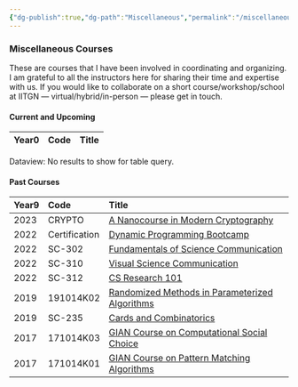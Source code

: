 ```yaml
---
{"dg-publish":true,"dg-path":"Miscellaneous","permalink":"/miscellaneous/"}
---
```


### Miscellaneous Courses

These are courses that I have been involved in coordinating and organizing. I am grateful to all the instructors here for sharing their time and expertise with us. If you would like to collaborate on a short course/workshop/school at IITGN — virtual/hybrid/in-person — please get in touch.
#### Current and Upcoming

<div><table class="dataview table-view-table"><thead class="table-view-thead"><tr class="table-view-tr-header"><th class="table-view-th" style="text-align: left;"><span>Year</span><span class="dataview small-text">0</span></th><th class="table-view-th" style="text-align: left;"><span>Code</span></th><th class="table-view-th" style="text-align: left;"><span>Title</span></th></tr></thead><tbody class="table-view-tbody"></tbody></table><div class="dataview dataview-error-box"><p class="dataview dataview-error-message">Dataview: No results to show for table query.</p></div></div>

#### Past Courses

<div><table class="dataview table-view-table"><thead class="table-view-thead"><tr class="table-view-tr-header"><th class="table-view-th" style="text-align: left;"><span>Year</span><span class="dataview small-text">9</span></th><th class="table-view-th" style="text-align: left;"><span>Code</span></th><th class="table-view-th" style="text-align: left;"><span>Title</span></th></tr></thead><tbody class="table-view-tbody"><tr><td style="text-align: left;">2023</td><td style="text-align: left;"><span>CRYPTO</span></td><td style="text-align: left;"><span><a data-tooltip-position="top" aria-label="Courses/Miscellaneous/CRYPTO/Main.md" data-href="Courses/Miscellaneous/CRYPTO/Main.md" href="Courses/Miscellaneous/CRYPTO/Main.md" class="internal-link" target="_blank" rel="noopener nofollow">A Nanocourse in Modern Cryptography</a></span></td></tr><tr><td style="text-align: left;">2022</td><td style="text-align: left;"><span>Certification</span></td><td style="text-align: left;"><span><a data-tooltip-position="top" aria-label="Courses/Miscellaneous/DP-Bootcamp/Main.md" data-href="Courses/Miscellaneous/DP-Bootcamp/Main.md" href="Courses/Miscellaneous/DP-Bootcamp/Main.md" class="internal-link" target="_blank" rel="noopener nofollow">Dynamic Programming Bootcamp</a></span></td></tr><tr><td style="text-align: left;">2022</td><td style="text-align: left;"><span>SC-302</span></td><td style="text-align: left;"><span><a data-tooltip-position="top" aria-label="Courses/Miscellaneous/SC-302/Main.md" data-href="Courses/Miscellaneous/SC-302/Main.md" href="Courses/Miscellaneous/SC-302/Main.md" class="internal-link" target="_blank" rel="noopener nofollow">Fundamentals of Science Communication</a></span></td></tr><tr><td style="text-align: left;">2022</td><td style="text-align: left;"><span>SC-310</span></td><td style="text-align: left;"><span><a data-tooltip-position="top" aria-label="Courses/Miscellaneous/SC-310/Main.md" data-href="Courses/Miscellaneous/SC-310/Main.md" href="Courses/Miscellaneous/SC-310/Main.md" class="internal-link" target="_blank" rel="noopener nofollow">Visual Science Communication</a></span></td></tr><tr><td style="text-align: left;">2022</td><td style="text-align: left;"><span>SC-312</span></td><td style="text-align: left;"><span><a data-tooltip-position="top" aria-label="Courses/Miscellaneous/SC-312/Main.md" data-href="Courses/Miscellaneous/SC-312/Main.md" href="Courses/Miscellaneous/SC-312/Main.md" class="internal-link" target="_blank" rel="noopener nofollow">CS Research 101</a></span></td></tr><tr><td style="text-align: left;">2019</td><td style="text-align: left;"><span>191014K02</span></td><td style="text-align: left;"><span><a data-tooltip-position="top" aria-label="Courses/Miscellaneous/191014K02/Main.md" data-href="Courses/Miscellaneous/191014K02/Main.md" href="Courses/Miscellaneous/191014K02/Main.md" class="internal-link" target="_blank" rel="noopener nofollow">Randomized Methods in Parameterized Algorithms</a></span></td></tr><tr><td style="text-align: left;">2019</td><td style="text-align: left;"><span>SC-235</span></td><td style="text-align: left;"><span><a data-tooltip-position="top" aria-label="Courses/Miscellaneous/SC-235/Main.md" data-href="Courses/Miscellaneous/SC-235/Main.md" href="Courses/Miscellaneous/SC-235/Main.md" class="internal-link" target="_blank" rel="noopener nofollow">Cards and Combinatorics</a></span></td></tr><tr><td style="text-align: left;">2017</td><td style="text-align: left;"><span>171014K03</span></td><td style="text-align: left;"><span><a data-tooltip-position="top" aria-label="Courses/Miscellaneous/171014K03/Main.md" data-href="Courses/Miscellaneous/171014K03/Main.md" href="Courses/Miscellaneous/171014K03/Main.md" class="internal-link" target="_blank" rel="noopener nofollow">GIAN Course on Computational Social Choice</a></span></td></tr><tr><td style="text-align: left;">2017</td><td style="text-align: left;"><span>171014K01</span></td><td style="text-align: left;"><span><a data-tooltip-position="top" aria-label="Courses/Miscellaneous/171014K01/Main.md" data-href="Courses/Miscellaneous/171014K01/Main.md" href="Courses/Miscellaneous/171014K01/Main.md" class="internal-link" target="_blank" rel="noopener nofollow">GIAN Course on Pattern Matching Algorithms</a></span></td></tr></tbody></table></div>